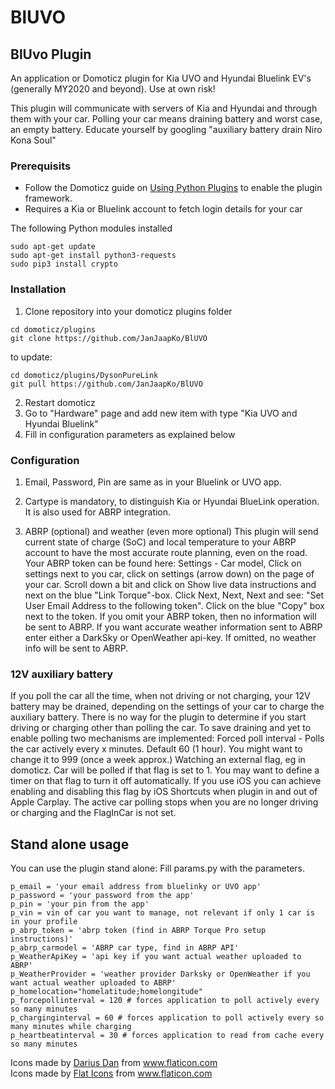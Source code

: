 # BlUVO
 
## BlUvo Plugin
An application or Domoticz plugin for Kia UVO and Hyundai Bluelink EV's (generally MY2020 and beyond). Use at own risk!

This plugin will communicate with servers of Kia and Hyundai and through them with your car. Polling your car means draining battery and worst case, an empty battery. Educate yourself by googling "auxiliary battery drain Niro Kona Soul"

### Prerequisits
- Follow the Domoticz guide on [Using Python Plugins](https://www.domoticz.com/wiki/Using_Python_plugins) to enable the plugin framework.
- Requires a Kia or Bluelink account to fetch login details for your car

The following Python modules installed
```
sudo apt-get update
sudo apt-get install python3-requests
sudo pip3 install crypto
```

### Installation

1. Clone repository into your domoticz plugins folder
```
cd domoticz/plugins
git clone https://github.com/JanJaapKo/BlUVO
```
to update:
```
cd domoticz/plugins/DysonPureLink
git pull https://github.com/JanJaapKo/BlUVO
```
2. Restart domoticz
3. Go to "Hardware" page and add new item with type "Kia UVO and Hyundai Bluelink"
4. Fill in configuration parameters as explained below

### Configuration


1. Email, Password, Pin are same as in your Bluelink or UVO app. 
2. Cartype is mandatory, to distinguish Kia or Hyundai BlueLink operation. It is also used for ABRP integration.

3. ABRP (optional) and weather (even more optional)
This plugin will send current state of charge (SoC) and local temperature to your ABRP account to have the most accurate route planning, even on the road.
Your ABRP token can be found here: Settings - Car model, Click on settings next to you car, click on settings (arrow down) on the page of your car. Scroll down a bit and click on Show live data instructions and next on the blue "Link Torque"-box. Click Next, Next, Next and see: "Set User Email Address to the following token". Click on the blue "Copy" box next to the token.
If you omit your ABRP token, then no information will be sent to ABRP.
If you want accurate weather information sent to ABRP enter either a DarkSky or OpenWeather api-key. If omitted, no weather info will be sent to ABRP.

### 12V auxiliary battery
If you poll the car all the time, when not driving or not charging, your 12V battery may be drained, depending on the settings of your car to charge the auxiliary battery. There is no way for the plugin to determine if you start driving or charging other than polling the car. To save draining and yet to enable polling two mechanisms are implemented:
Forced poll interval - Polls the car actively every x minutes. Default 60 (1 hour). You might want to change it to 999 (once a week approx.)
Watching an external flag, eg in domoticz. Car will be polled if that flag is set to 1. You may want to define a timer on that flag to turn it off automatically. If you use iOS you can achieve enabling and disabling this flag by iOS Shortcuts when plugin in and out of Apple Carplay. 
The active car polling stops when you are no longer driving or charging and the FlagInCar is not set.

## Stand alone usage
You can use the plugin stand alone:
Fill params.py with the parameters.
```
p_email = 'your email address from bluelinky or UVO app'
p_password = 'your password from the app'
p_pin = 'your pin from the app'
p_vin = vin of car you want to manage, not relevant if only 1 car is in your profile
p_abrp_token = 'abrp token (find in ABRP Torque Pro setup instructions)'
p_abrp_carmodel = 'ABRP car type, find in ABRP API'
p_WeatherApiKey = 'api key if you want actual weather uploaded to ABRP'
p_WeatherProvider = 'weather provider Darksky or OpenWeather if you want actual weather uploaded to ABRP'
p_homelocation="homelatitude;homelongitude"
p_forcepollinterval = 120 # forces application to poll actively every so many minutes
p_charginginterval = 60 # forces application to poll actively every so many minutes while charging
p_heartbeatinterval = 30 # forces application to read from cache every so many minutes
```

<div>Icons made by <a href="https://www.flaticon.com/authors/darius-dan" title="Darius Dan">Darius Dan</a> from <a href="https://www.flaticon.com/" title="Flaticon">www.flaticon.com</a></div>
<div>Icons made by <a href="https://flat-icons.com/" title="Flat Icons">Flat Icons</a> from <a href="https://www.flaticon.com/" title="Flaticon">www.flaticon.com</a></div>
